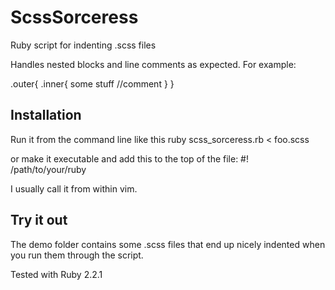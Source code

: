 # ScssSorceress
Ruby script for indenting .scss files

Handles nested blocks and line comments as expected. For example:

.outer{
  .inner{
    some stuff
    //comment
  }
}

## Installation

Run it from the command line like this
ruby scss_sorceress.rb < foo.scss

or make it executable and add this to the top of the file:
#! /path/to/your/ruby

I usually call it from within vim.

## Try it out

The demo folder contains some .scss files that end up nicely indented when you run them through the script.

Tested with Ruby 2.2.1
